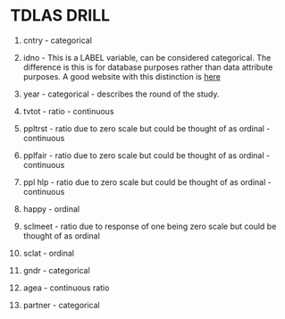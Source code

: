 # TDLAS DRILL #

1. cntry - categorical

2. idno - This is a LABEL variable, can be  considered categorical.  The difference is this is for database purposes rather than data attribute purposes.  A good website with this distinction is [here](http://www-ist.massey.ac.nz/dstirlin/CAST/CAST/Hstructures/structures_b2.html)

3. year - categorical - describes the round of the study.

4. tvtot - ratio - continuous

5. ppltrst - ratio due to zero scale but could be thought of as ordinal - continuous

6. pplfair - ratio due to zero scale but could be thought of as ordinal - continuous

7. ppl hlp - ratio due to zero scale but could be thought of as ordinal - continuous

8. happy - ordinal

9. sclmeet - ratio due to response of one being zero scale but could be thought of as ordinal

10. sclat - ordinal 

11. gndr - categorical

12. agea - continuous ratio

13. partner - categorical
